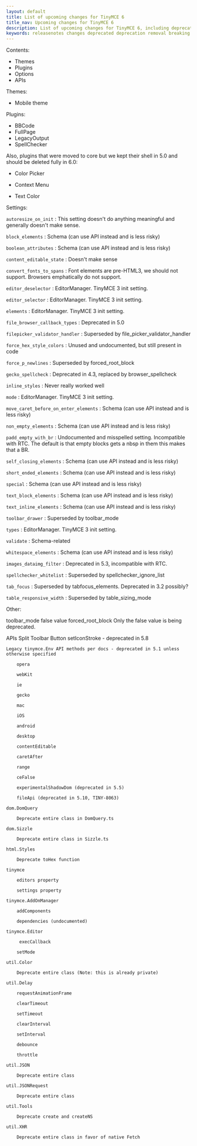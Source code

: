 ```yaml
---
layout: default
title: List of upcoming changes for TinyMCE 6
title_nav: Upcoming changes for TinyMCE 6
description: List of upcoming changes for TinyMCE 6, including deprecated features.
keywords: releasenotes changes deprecated deprecation removal breaking
---
```


Contents:

* Themes
* Plugins
* Options
* APIs

Themes:

* Mobile theme

Plugins:

* BBCode
* FullPage
* LegacyOutput
* SpellChecker

Also, plugins that were moved to core but we kept their shell in 5.0 and should be deleted fully in 6.0:

* Color Picker

* Context Menu

* Text Color

Settings:

`autoresize_on_init`
: This setting doesn't do anything meaningful and generally doesn't make sense.

`block_elements`
: Schema (can use API instead and is less risky)

`boolean_attributes`
: Schema (can use API instead and is less risky)

`content_editable_state`
: Doesn't make sense

`convert_fonts_to_spans`
: Font elements are pre-HTML3, we should not support. Browsers emphatically do not support.

`editor_deselector`
: EditorManager. TinyMCE 3 init setting.

`editor_selector`
: EditorManager. TinyMCE 3 init setting.

`elements`
: EditorManager. TinyMCE 3 init setting.

`file_browser_callback_types`
: Deprecated in 5.0

`filepicker_validator_handler`
: Superseded by file_picker_validator_handler

`force_hex_style_colors`
: Unused and undocumented, but still present in code

`force_p_newlines`
: Superseded by forced_root_block

`gecko_spellcheck`
: Deprecated in 4.3, replaced by browser_spellcheck

`inline_styles`
: Never really worked well

`mode`
: EditorManager. TinyMCE 3 init setting.

`move_caret_before_on_enter_elements`
: Schema (can use API instead and is less risky)

`non_empty_elements`
: Schema (can use API instead and is less risky)

`padd_empty_with_br`
: Undocumented and misspelled setting. Incompatible with RTC. The default is that empty blocks gets a nbsp in them this makes that a BR.

`self_closing_elements`
: Schema (can use API instead and is less risky)

`short_ended_elements`
: Schema (can use API instead and is less risky)

`special`
: Schema (can use API instead and is less risky)

`text_block_elements`
: Schema (can use API instead and is less risky)

`text_inline_elements`
: Schema (can use API instead and is less risky)

`toolbar_drawer`
: Superseded by toolbar_mode

`types`
: EditorManager. TinyMCE 3 init setting.

`validate`
: Schema-related

`whitespace_elements`
: Schema (can use API instead and is less risky)

`images_dataimg_filter`
: Deprecated in 5.3, incompatible with RTC.

`spellchecker_whitelist`
: Superseded by spellchecker_ignore_list

`tab_focus`
: Superseded by tabfocus_elements. Deprecated in 3.2 possibly?

`table_responsive_width`
: Superseded by table_sizing_mode


Other:

 toolbar_mode false value
forced_root_block  Only the false value is being deprecated.

APIs
    Split Toolbar Button setIconStroke - deprecated in 5.8

    Legacy tinymce.Env API methods per docs - deprecated in 5.1 unless otherwise specified

        opera

        webKit

        ie

        gecko

        mac

        iOS

        android

        desktop

        contentEditable

        caretAfter

        range

        ceFalse

        experimentalShadowDom (deprecated in 5.5)

        fileApi (deprecated in 5.10, TINY-8063)

    dom.DomQuery

        Deprecate entire class in DomQuery.ts

    dom.Sizzle

        Deprecate entire class in Sizzle.ts

    html.Styles

        Deprecate toHex function

    tinymce

        editors property

        settings property

    tinymce.AddOnManager

        addComponents

        dependencies (undocumented)

    tinymce.Editor

         execCallback

        setMode

    util.Color

        Deprecate entire class (Note: this is already private)

    util.Delay

        requestAnimationFrame

        clearTimeout

        setTimeout

        clearInterval

        setInterval

        debounce

        throttle

    util.JSON

        Deprecate entire class

    util.JSONRequest

        Deprecate entire class

    util.Tools

        Deprecate create and createNS

    util.XHR

        Deprecate entire class in favor of native Fetch